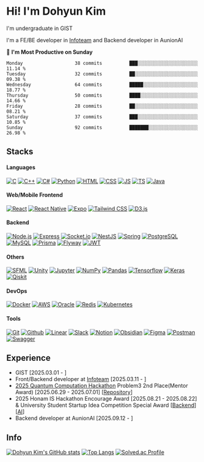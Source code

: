 # Hi! I'm Dohyun Kim
I'm undergraduate in GIST

I'm a FE/BE developer in [Infoteam](https://github.com/gsainfoteam) and Backend developer in AunionAI
<!--START_SECTION:waka-->
📅 **I'm Most Productive on Sunday** 

```text
Monday                   38 commits          ███░░░░░░░░░░░░░░░░░░░░░░   11.14 % 
Tuesday                  32 commits          ██░░░░░░░░░░░░░░░░░░░░░░░   09.38 % 
Wednesday                64 commits          █████░░░░░░░░░░░░░░░░░░░░   18.77 % 
Thursday                 50 commits          ████░░░░░░░░░░░░░░░░░░░░░   14.66 % 
Friday                   28 commits          ██░░░░░░░░░░░░░░░░░░░░░░░   08.21 % 
Saturday                 37 commits          ███░░░░░░░░░░░░░░░░░░░░░░   10.85 % 
Sunday                   92 commits          ███████░░░░░░░░░░░░░░░░░░   26.98 % 
```



<!--END_SECTION:waka-->
## Stacks
#### Languages
[![C](https://img.shields.io/badge/C-A8B9CC?style=for-the-badge&logo=c&logoColor=white)](#)
[![C++](https://img.shields.io/badge/C++-00599C?style=for-the-badge&logo=cplusplus&logoColor=white)](#)
[![C#](https://img.shields.io/badge/C%23-280068?style=for-the-badge&logo=csharp&logoColor=white)](#)
[![Python](https://img.shields.io/badge/Python-3776AB?style=for-the-badge&logo=python&logoColor=white)](#)
[![HTML](https://img.shields.io/badge/HTML-E34F26?style=for-the-badge&logo=html5&logoColor=white)](#)
[![CSS](https://img.shields.io/badge/CSS-663399?style=for-the-badge&logo=css&logoColor=white)](#)
[![JS](https://img.shields.io/badge/JavaScript-F7DF1E?style=for-the-badge&logo=javascript&logoColor=black)](#)
[![TS](https://img.shields.io/badge/TypeScript-3178C6?style=for-the-badge&logo=typescript&logoColor=white)](#)
[![Java](https://img.shields.io/badge/Java-F89820?style=for-the-badge&logo=openjdk&logoColor=white)](#)
#### Web/Mobile Frontend
[![React](https://img.shields.io/badge/React-61DAFB?style=for-the-badge&logo=react&logoColor=black)](#)
[![React Native](https://img.shields.io/badge/React_Native-61DAFB?style=for-the-badge&logo=react&logoColor=black)](#)
[![Expo](https://img.shields.io/badge/Expo-1C2024?style=for-the-badge&logo=expo&logoColor=white)](#)
[![Tailwind CSS](https://img.shields.io/badge/Tailwind_CSS-06B6D4?style=for-the-badge&logo=tailwindcss&logoColor=white)](#)
[![D3.js](https://img.shields.io/badge/D3.js-F9A03C?style=for-the-badge&logo=d3&logoColor=white)](#)
#### Backend
[![Node.js](https://img.shields.io/badge/Node.js-5FA04E?style=for-the-badge&logo=node.js&logoColor=white)](#)
[![Express](https://img.shields.io/badge/Express-000000?style=for-the-badge&logo=express&logoColor=white)](#)
[![Socket.io](https://img.shields.io/badge/Socket.io-010101?style=for-the-badge&logo=socketdotio&logoColor=white)](#)
[![NestJS](https://img.shields.io/badge/NestJS-E0234E?style=for-the-badge&logo=nestjs&logoColor=white)](#)
[![Spring](https://img.shields.io/badge/Spring-6DB33F?style=for-the-badge&logo=springboot&logoColor=white)](#)
[![PostgreSQL](https://img.shields.io/badge/PostgreSQL-4169E1?style=for-the-badge&logo=postgresql&logoColor=white)](#)
[![MySQL](https://img.shields.io/badge/MySQL-4479A1?style=for-the-badge&logo=mysql&logoColor=white)](#)
[![Prisma](https://img.shields.io/badge/Prisma-2D3748?style=for-the-badge&logo=prisma&logoColor=white)](#)
[![Flyway](https://img.shields.io/badge/Flyway-CC0200?style=for-the-badge&logo=flyway&logoColor=white)](#)
[![JWT](https://img.shields.io/badge/JWT-000000?style=for-the-badge&logo=jsonwebtokens&logoColor=white)](#)
#### Others
[![SFML](https://img.shields.io/badge/SFML-8CC445?style=for-the-badge&logo=sfml&logoColor=white)](#)
[![Unity](https://img.shields.io/badge/Unity-FFFFFF?style=for-the-badge&logo=unity&logoColor=black)](#)
[![Jupyter](https://img.shields.io/badge/Jupyter-F37626?style=for-the-badge&logo=jupyter&logoColor=white)](#)
[![NumPy](https://img.shields.io/badge/NumPy-013243?style=for-the-badge&logo=numpy&logoColor=white)](#)
[![Pandas](https://img.shields.io/badge/Pandas-150458?style=for-the-badge&logo=pandas&logoColor=white)](#)
[![Tensorflow](https://img.shields.io/badge/Tensorflow-FF6F00?style=for-the-badge&logo=tensorflow&logoColor=white)](#)
[![Keras](https://img.shields.io/badge/Keras-D00000?style=for-the-badge&logo=keras&logoColor=white)](#)
[![Qiskit](https://img.shields.io/badge/Qiskit-6929C4?style=for-the-badge&logo=qiskit&logoColor=white)](#)
#### DevOps
[![Docker](https://img.shields.io/badge/Docker-2496ED?style=for-the-badge&logo=docker&logoColor=white)](#)
[![AWS](https://img.shields.io/badge/AWS-232F3E?style=for-the-badge&logo=amazonwebservices&logoColor=white)](#)
[![Oracle](https://img.shields.io/badge/Oracle-232F3E?style=for-the-badge&logo=oracle&logoColor=white)](#)
[![Redis](https://img.shields.io/badge/Redis-FF4438?style=for-the-badge&logo=redis&logoColor=white)](#)
[![Kubernetes](https://img.shields.io/badge/Kubernetes-326CE5?style=for-the-badge&logo=kubernetes&logoColor=white)](#)
#### Tools
[![Git](https://img.shields.io/badge/Git-F05032?style=for-the-badge&logo=git&logoColor=white)](#)
[![Github](https://img.shields.io/badge/Github-181717?style=for-the-badge&logo=github&logoColor=white)](#)
[![Linear](https://img.shields.io/badge/Linear-5E6AD2?style=for-the-badge&logo=linear&logoColor=white)](#)
[![Slack](https://img.shields.io/badge/Slack-4A154B?style=for-the-badge&logo=slack&logoColor=white)](#)
[![Notion](https://img.shields.io/badge/Notion-000000?style=for-the-badge&logo=notion&logoColor=white)](#)
[![Obsidian](https://img.shields.io/badge/Obsidian-7C3AED?style=for-the-badge&logo=obsidian&logoColor=white)](#)
[![Figma](https://img.shields.io/badge/Figma-F24E1E?style=for-the-badge&logo=figma&logoColor=white)](#)
[![Postman](https://img.shields.io/badge/Postman-FF6C37?style=for-the-badge&logo=postman&logoColor=white)](#)
[![Swagger](https://img.shields.io/badge/Swagger-85EA2D?style=for-the-badge&logo=swagger&logoColor=black)](#)
## Experience
- GIST [2025.03.01 - ]
- Front/Backend developer at [Infoteam](https://github.com/gsainfoteam) [2025.03.11 - ]
- [2025 Quantum Computation Hackathon](https://qhackathon.kr/) Problem3 2nd Place(Mentor Award) [2025.06.29 - 2025.07.01] [[Repository](https://github.com/Deepshin-Q/2025-Quantum-Computing-Hackathon)]
- 2025 Honam IS Hackathon Encourage Award [2025.08.21 - 2025.08.22] & University Student Startup Idea Competition Special Award [[Backend](https://github.com/dohyun06/shimter-be)] [[AI](https://github.com/dohyun06/shimter-ai)]
- Backend developer at AunionAI [2025.09.12 - ]
## Info
[![Dohyun Kim's GitHub stats](https://github-readme-stats.vercel.app/api?username=dohyun06\&show_icons=true\&bg_color=151b23\&ring_color=7ce38b\&theme=dark#gh-dark-mode-only)](#)
[![Top Langs](https://github-readme-stats.vercel.app/api/top-langs/?username=dohyun06\&layout=donut\&bg_color=151b23\&theme=dark#gh-dark-mode-only)](#)
[![Solved.ac Profile](http://mazassumnida.wtf/api/v2/generate_badge?boj=hyun4you2006)](https://solved.ac/profile/hyun4you2006)

